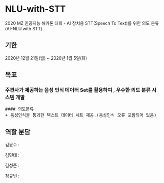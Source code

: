 # NLU-with-STT
2020 MZ 인공지능 해커톤 대회 - AI 장치용 STT(Speech To Text)를 위한 의도 분류 (AI-NLU with STT)

## 기한
2020년 12월 21일(월) ~ 2020년 1월 5일(화)

## 목표
### 주관사가 제공하는 음성 인식 데이터 Set를 활용하여 , 우수한 의도 분류 시스템 개발
<pre>
#### 의도분류
+ 음성인식을 통과한 텍스트 데이터 세트 제공.(음성인식 오류 포함되어 있음)
</pre>

## 역할 분담
김윤수 :

김민태 :

김성준 :

정규빈 :
